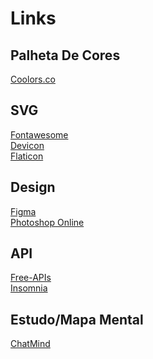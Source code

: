 # Links

## Palheta De Cores 
<a href="https://coolors.co/">Coolors.co</a>
<br>

## SVG
<a href="https://fontawesome.com/">Fontawesome</a>
<br>
<a href="https://devicon.dev/">Devicon</a>
<br>
<a href="https://www.flaticon.com/br/">Flaticon</a>


## Design
<a href="https://www.figma.com/files/recents-and-sharing/recently-viewed?fuid=1144741204241103924">Figma</a>
<br>
<a href="https://www.photoshoponline.net.br">Photoshop Online</a>

## API
<a href="https://free-apis.github.io/#/">Free-APIs</a>
<br>
<a href="https://insomnia.rest/products/insomnia">Insomnia</a>

## Estudo/Mapa Mental
<a href="https://chatmind.tech/pt">ChatMind</a>
<br>
